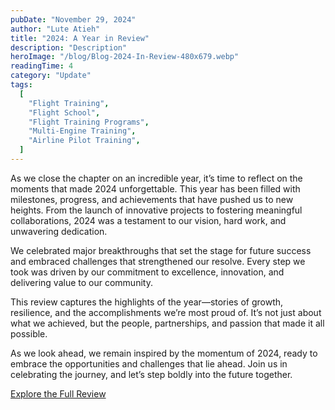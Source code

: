 ```yaml
---
pubDate: "November 29, 2024"
author: "Lute Atieh"
title: "2024: A Year in Review"
description: "Description"
heroImage: "/blog/Blog-2024-In-Review-480x679.webp"
readingTime: 4
category: "Update"
tags:
  [
    "Flight Training",
    "Flight School",
    "Flight Training Programs",
    "Multi-Engine Training",
    "Airline Pilot Training",
  ]
---
```


As we close the chapter on an incredible year, it’s time to reflect on the moments that made 2024 unforgettable. This year has been filled with milestones, progress, and achievements that have pushed us to new heights. From the launch of innovative projects to fostering meaningful collaborations, 2024 was a testament to our vision, hard work, and unwavering dedication.

We celebrated major breakthroughs that set the stage for future success and embraced challenges that strengthened our resolve. Every step we took was driven by our commitment to excellence, innovation, and delivering value to our community.

This review captures the highlights of the year—stories of growth, resilience, and the accomplishments we’re most proud of. It’s not just about what we achieved, but the people, partnerships, and passion that made it all possible.

As we look ahead, we remain inspired by the momentum of 2024, ready to embrace the opportunities and challenges that lie ahead. Join us in celebrating the journey, and let’s step boldly into the future together.

[Explore the Full Review](/2024%20In%20Review.pdf)
